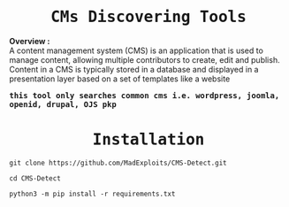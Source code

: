 <div align="center">
<samp><h1>CMs Discovering Tools</h1></samp>
</div>

<b>Overview :</b><br>
A content management system (CMS) is an application that is used to manage content, allowing multiple contributors to create, edit and publish. Content in a CMS is typically stored in a database and displayed in a presentation layer based on a set of templates like a website

<b><samp>this tool only searches common cms i.e. wordpress, joomla, openid, drupal, OJS pkp</samp></b>

<div align="center">
<samp><h1>Installation</h1></samp>
</div>

```
git clone https://github.com/MadExploits/CMS-Detect.git
```

```
cd CMS-Detect
```

```
python3 -m pip install -r requirements.txt
```
